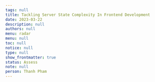 ```yaml
---
tags: null
title: Tackling Server State Complexity In Frontend Development
date: 2023-03-22
description: null
authors: null
menu: radar
menu: null
toc: null
notice: null
type: null
show_frontmatter: true
status: Assess
note: null
person: Thanh Pham
---
```


